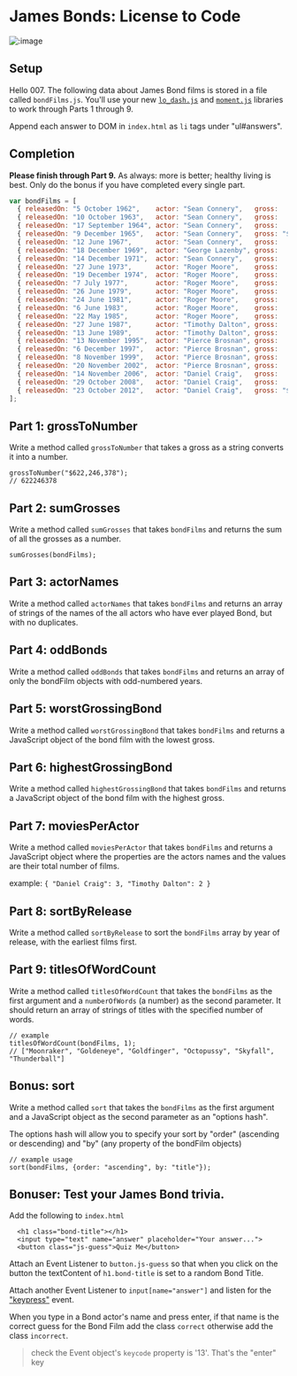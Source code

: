 # James Bonds: License to Code

![:image](http://nerdreactor.com/wp-content/uploads/2013/01/james_bond.jpg)

## Setup

Hello 007.  The following data about James Bond films is stored in a file called
`bondFilms.js`.  You'll use your new [`lo_dash.js`](lo_dash) and [`moment.js`](moment) libraries to work through
Parts 1 through 9.

Append each answer to DOM in `index.html` as `li` tags under "ul#answers".

[low_dash]: https://lodash.com/docs
[moment]: http://momentjs.com/

## Completion

**Please finish through Part 9.** As always: more is
better; healthy living is best. Only do the bonus if you have completed every
single part.


```js
var bondFilms = [
  { releasedOn: "5 October 1962",    actor: "Sean Connery",   gross:   "$440,759,072", title: "Dr. No" },
  { releasedOn: "10 October 1963",   actor: "Sean Connery",   gross:   "$576,277,964", title: "From Russia with Love" },
  { releasedOn: "17 September 1964", actor: "Sean Connery",   gross:   "$912,257,512", title: "Goldfinger" },
  { releasedOn: "9 December 1965",   actor: "Sean Connery",   gross: "$1,014,941,117", title: "Thunderball" },
  { releasedOn: "12 June 1967",      actor: "Sean Connery",   gross:   "$756,544,419", title: "You Only Live Twice" },
  { releasedOn: "18 December 1969",  actor: "George Lazenby", gross:   "$505,899,782", title: "On Her Majesty's Secret Service" },
  { releasedOn: "14 December 1971",  actor: "Sean Connery",   gross:   "$648,514,469", title: "Diamonds Are Forever" },
  { releasedOn: "27 June 1973",      actor: "Roger Moore",    gross:   "$825,110,761", title: "Live and Let Die" },
  { releasedOn: "19 December 1974",  actor: "Roger Moore",    gross:   "$448,249,281", title: "The Man with the Golden Gun" },
  { releasedOn: "7 July 1977",       actor: "Roger Moore",    gross:   "$692,713,752", title: "The Spy Who Loved Me" },
  { releasedOn: "26 June 1979",      actor: "Roger Moore",    gross:   "$655,872,400", title: "Moonraker" },
  { releasedOn: "24 June 1981",      actor: "Roger Moore",    gross:   "$486,468,881", title: "For Your Eyes Only" },
  { releasedOn: "6 June 1983",       actor: "Roger Moore",    gross:   "$426,244,352", title: "Octopussy" },
  { releasedOn: "22 May 1985",       actor: "Roger Moore",    gross:   "$321,172,633", title: "A View to a Kill" },
  { releasedOn: "27 June 1987",      actor: "Timothy Dalton", gross:   "$381,088,866", title: "The Living Daylights" },
  { releasedOn: "13 June 1989",      actor: "Timothy Dalton", gross:   "$285,157,191", title: "Licence to Kill" },
  { releasedOn: "13 November 1995",  actor: "Pierce Brosnan", gross:   "$529,548,711", title: "Goldeneye" },
  { releasedOn: "6 December 1997",   actor: "Pierce Brosnan", gross:   "$478,946,402", title: "Tomorrow Never Dies" },
  { releasedOn: "8 November 1999",   actor: "Pierce Brosnan", gross:   "$491,617,153", title: "The World is Not Enough" },
  { releasedOn: "20 November 2002",  actor: "Pierce Brosnan", gross:   "$543,639,638", title: "Die Another Day" },
  { releasedOn: "14 November 2006",  actor: "Daniel Craig",   gross:   "$669,789,482", title: "Casino Royale" },
  { releasedOn: "29 October 2008",   actor: "Daniel Craig",   gross:   "$622,246,378", title: "Quantum of Solace" },
  { releasedOn: "23 October 2012",   actor: "Daniel Craig",   gross: "$1,108,561,008", title: "Skyfall" }
];
```

## Part 1: grossToNumber

Write a method called `grossToNumber` that takes a gross as a string converts it
into a number.

```
grossToNumber("$622,246,378");
// 622246378
```

## Part 2: sumGrosses

Write a method called `sumGrosses` that takes `bondFilms` and returns the sum of
all the grosses as a number.

```
sumGrosses(bondFilms);
```

## Part 3: actorNames

Write a method called `actorNames` that takes `bondFilms` and returns an array
of strings of the names of the all actors who have ever played Bond, but with no
duplicates.

## Part 4: oddBonds

Write a method called `oddBonds` that takes `bondFilms` and returns an array of
only the bondFilm objects with odd-numbered years.

## Part 5: worstGrossingBond

Write a method called `worstGrossingBond` that takes `bondFilms` and returns a
JavaScript object of the bond film with the lowest gross.

## Part 6: highestGrossingBond

Write a method called `highestGrossingBond` that takes `bondFilms` and returns a JavaScript object of the bond film with the highest gross.

## Part 7: moviesPerActor

Write a method called `moviesPerActor` that takes `bondFilms` and returns a JavaScript object where the properties are the actors names and the values are their total number of films.

example: `{ "Daniel Craig": 3, "Timothy Dalton": 2 }`

## Part 8: sortByRelease

Write a method called `sortByRelease` to sort the `bondFilms` array by year of release, with the earliest films first.

## Part 9: titlesOfWordCount

Write a method called `titlesOfWordCount` that takes the `bondFilms` as the first argument and a `numberOfWords` (a number) as the second parameter.  It should return an array of strings of titles with the specified number of words.

```
// example
titlesOfWordCount(bondFilms, 1);
// ["Moonraker", "Goldeneye", "Goldfinger", "Octopussy", "Skyfall", "Thunderball"]
```

## Bonus: sort

Write a method called `sort` that takes the `bondFilms` as the first argument
and a JavaScript object as the second parameter as an "options hash".

The options hash will allow you to specify your sort by "order" (ascending or descending) and "by" (any property of the bondFilm objects)

```
// example usage
sort(bondFilms, {order: "ascending", by: "title"});
```

## Bonuser: Test your James Bond trivia.

Add the following to `index.html`

```
  <h1 class="bond-title"></h1>
  <input type="text" name="answer" placeholder="Your answer...">
  <button class="js-guess">Quiz Me</button>
```

Attach an Event Listener to `button.js-guess`  so that when you click on the
button the textContent of `h1.bond-title` is set to a random Bond Title.

Attach another Event Listener to `input[name="answer"]` and listen for the
["keypress"][keypress] event.


When you type in a Bond actor's name and press enter, if that
name is the correct guess for the Bond Film add the class `correct` otherwise
add the class `incorrect`.

> check the Event object's `keycode` property is '13'. That's the "enter" key

[keypress]: https://developer.mozilla.org/en-US/docs/Web/Events/keypress
